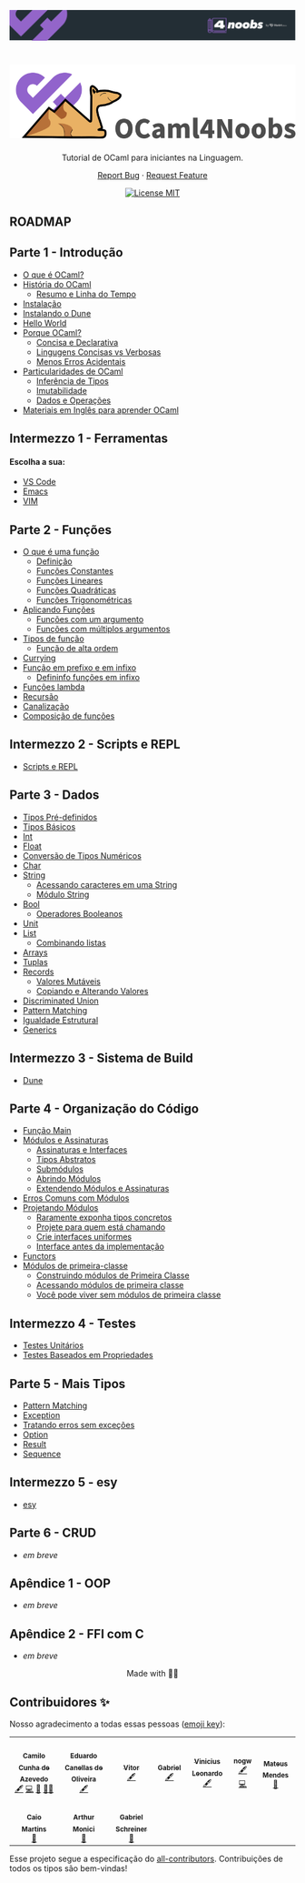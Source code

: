 <p align="center">
  <a href="https://github.com/he4rt/4noobs" target="_blank">
    <img src="./images/header-4noobs.svg">
  </a>
</p>

<h1 align="center">
  <img src="./images/logo_ocaml_noobs.png" alt="ocaml">
</h1>

<p align="center">Tutorial de OCaml para iniciantes na Linguagem.</p>

<p align="center">
    <a href="https://github.com/Camilotk/ocaml4noobs/issues">Report Bug</a>
    ·
    <a href="https://github.com/Camilotk/ocaml4noobs/issues">Request Feature</a>
  </p>
</p>

<p align="center">
  <a href="https://opensource.org/licenses/MIT">
    <img src="https://img.shields.io/badge/License-MIT-blue.svg" alt="License MIT">
  </a>
</p>

## ROADMAP

## Parte 1 - Introdução
- [O que é OCaml?](./1_introducao#o-que-é-ocaml)
- [História do OCaml](./1_introducao#hist%C3%B3ria-do-ocaml)
  - [Resumo e Linha do Tempo](./1_introducao#resumo-e-linha-do-tempo)
- [Instalação](./1_introducao#instala%C3%A7%C3%A3o)
- [Instalando o Dune](./1_introducao#instalando-o-dune)
- [Hello World](./1_introducao#hello-world)
- [Porque OCaml?](./1_introducao#porque-ocaml)
	- [Concisa e Declarativa](./1_introducao#concisa-e-declarativa)
  	- [Lingugens Concisas vs Verbosas](./1_introducao#linguagens-concisas-vs-verbosas)
	- [Menos Erros Acidentais](./1_introducao#menos-erros-acidentais)
- [Particularidades de OCaml](./1_introducao#particularidades-de-ocaml)
	- [Inferência de Tipos](./1_introducao#infer%C3%AAncia-de-tipos)
	- [Imutabilidade](./1_introducao#imutabilidade)
	- [Dados e Operações](./1_introducao#dados-e-opera%C3%A7%C3%B5es)
- [Materiais em Inglês para aprender OCaml](./1_introducao#materiais-em-ingl%C3%AAs-para-aprender-ocaml)

## Intermezzo 1 -  Ferramentas
#### Escolha a sua:
- [VS Code](./1I_ferramentas/vscode.md)
- [Emacs](./1I_ferramentas/emacs.md)
- [VIM](./1I_ferramentas/vim.md)

## Parte 2 - Funções
- [O que é uma função](./2_funcoes#o-que-é-uma-função)
    - [Definição](./2_funcoes#definição)
    - [Funções Constantes](./2_funcoes#funções-constantes)
    - [Funções Lineares](./2_funcoes#funções-lineares)
    - [Funções Quadráticas](./2_funcoes#funções-quadráticas)
    - [Funções Trigonométricas](./2_funcoes#funções-trigonométricas)
- [Aplicando Funções](./2_funcoes#aplicação-de-funções)
    - [Funções com um argumento](./2_funcoes#funções-com-um-argumento)
    - [Funções com múltiplos argumentos](./2_funcoes#funções-com-múltiplos-argumentos)
- [Tipos de função](./2_funcoes#tipos-de-função)
    - [Função de alta ordem](./2_funcoes#funções-de-alta-ordem)
- [Currying](./2_funcoes#currying)
- [Função em prefixo e em infixo](./2_funcoes#função-em-prefixo-e-em-infixo)
    - [Defininfo funções em infixo](./2_funcoes#definindo-funções-em-infixo)
- [Funções lambda](./2_funcoes#funções-lambda)
- [Recursão](./2_funcoes#recursão)
- [Canalização](./2_funcoes#piping--canalização)
- [Composição de funções](./2_funcoes#composição-de-funções)

## Intermezzo 2 -  Scripts e REPL
- [Scripts e REPL](./2I_repl)

## Parte 3 - Dados
- [Tipos Pré-definidos](./3_dados#tipos-pré-definidos)
 - [Tipos Básicos](./3_dados#tipos-básicos)
 - [Int](./3_dados#int)
 - [Float](./3_dados#float)
 - [Conversão de Tipos Numéricos](./3_dados#conversão-de-tipos-numéricos)
 - [Char](./3_dados#char)
 - [String](./3_dados#string)
	 - [Acessando caracteres em uma String](./3_dados#acessando-carateres-em-uma-string)
	 - [Módulo String](./3_dados#módulo-string)
 - [Bool](./3_dados#bool)
 	- [Operadores Booleanos](3_dados#operadores-booleanos)
- [Unit](3_dados#unit)
- [List](./3_dados#list)
	- [Combinando listas](./3_dados#combinando-listas)
- [Arrays](./3_dados#arrays)
- [Tuplas](./3_dados#tuplas)
- [Records](./3_dados#records)
	- [Valores Mutáveis](./3_dados#valores-mutáveis)
	- [Copiando e Alterando Valores](./3_dados#copiando-e-alterando-valores)
- [Discriminated Union](./3_dados#discriminated-union)
- [Pattern Matching](./3_dados#pattern-matching)
- [Igualdade Estrutural](./3_dados#igualdade-estrutural)
- [Generics](./3_dados#generics)

## Intermezzo 3 -  Sistema de Build
- [Dune](./3I_build)

## Parte 4 - Organização do Código
- [Função Main](./4_organizacao#função-main)
- [Módulos e Assinaturas](./4_organizacao#módulos-e-assinaturas)
    - [Assinaturas e Interfaces](./4_organizacao#assinaturas-e-interfaces)
    - [Tipos Abstratos](./4_organizacao#tipos-abstratos)
    - [Submódulos](./4_organizacao#submódulos)
    - [Abrindo Módulos](./4_organizacao#abrindo-módulos)
    - [Extendendo Módulos e Assinaturas](./4_organizacao#extendendo-módulos-e-assinaturas)
- [Erros Comuns com Módulos](./4_organizacao#erros-comuns-com-módulos)
- [Projetando Módulos](./4_organizacao#projetando-módulos)
    - [Raramente exponha tipos concretos](./4_organizacao#raramente-exponha-tipos-concretos)
    - [Projete para quem está chamando](./4_organizacao#projete-para-quem-está-chamando)
    - [Crie interfaces uniformes](./4_organizacao#crie-interfaces-uniformes)
    - [Interface antes da implementação](./4_organizacao#interface-antes-da-implementação)
- [Functors](./4_organizacao#functors)
- [Módulos de primeira-classe](./4_organizacao#módulos-de-primeira-classe)
    - [Construindo módulos de Primeira Classe](./4_organizacao#construindo-módulos-de-primeira-classe)
    - [Acessando módulos de primeira classe](./4_organizacao#acessando-módulos-de-primeira-classe)
    - [Você pode viver sem módulos de primeira classe](./4_organizacao#você-pode-viver-sem-módulos-de-primeira-classe)

## Intermezzo 4 - Testes
- [Testes Unitários](https://github.com/Camilotk/ocaml4noobs/blob/master/4I%20-%20testes/README.md#testes-unit%C3%A1rios)
- [Testes Baseados em Propriedades](https://github.com/Camilotk/ocaml4noobs/blob/master/4I%20-%20testes/README.md#testes-baseados-em-propriedades)

## Parte 5 - Mais Tipos
- [Pattern Matching](https://github.com/Camilotk/ocaml4noobs/blob/master/5%20-%20tipos/README.md#pattern-matching)
- [Exception](https://github.com/Camilotk/ocaml4noobs/blob/master/5%20-%20tipos/README.md#exception)
- [Tratando erros sem exceções](https://github.com/Camilotk/ocaml4noobs/blob/master/5%20-%20tipos/README.md#exception)
- [Option](https://github.com/Camilotk/ocaml4noobs/blob/master/5%20-%20tipos/README.md#option)
- [Result](https://github.com/Camilotk/ocaml4noobs/blob/master/5%20-%20tipos/README.md#result)
- [Sequence](https://github.com/Camilotk/ocaml4noobs/blob/master/5%20-%20tipos/README.md#sequence)

## Intermezzo 5 - esy
- [esy](https://github.com/Camilotk/ocaml4noobs/tree/master/I5%20-%20dependencias)

## Parte 6 - CRUD
- *em breve*

## Apêndice 1 - OOP
- *em breve*

## Apêndice 2 - FFI com C
- *em breve*

<p align="center">Made with 🐫💜</p>

## Contribuidores ✨

Nosso agradecimento a todas essas pessoas ([emoji key](https://allcontributors.org/docs/en/emoji-key)):

<!-- ALL-CONTRIBUTORS-LIST:START - Do not remove or modify this section -->
<!-- prettier-ignore-start -->
<!-- markdownlint-disable -->
<table>
  <tr>
    <td align="center"><a href="https://github.com/Camilotk"><img src="https://avatars.githubusercontent.com/u/30880723?v=4?s=100" width="100px;" alt=""/><br /><sub><b>Camilo Cunha de Azevedo</b></sub></a><br /><a href="#content-Camilotk" title="Content">🖋</a> <a href="https://github.com/Camilotk/OCaml4Noobs/commits?author=Camilotk" title="Code">💻</a> <a href="#maintenance-Camilotk" title="Maintenance">🚧</a> <a href="#mentoring-Camilotk" title="Mentoring">🧑‍🏫</a></td>
    <td align="center"><a href="https://github.com/eduardocanellas"><img src="https://avatars.githubusercontent.com/u/34381457?v=4?s=100" width="100px;" alt=""/><br /><sub><b>Eduardo Canellas de Oliveira</b></sub></a><br /><a href="#content-eduardocanellas" title="Content">🖋</a></td>
    <td align="center"><a href="https://vitorsalmeida.vercel.app/"><img src="https://avatars.githubusercontent.com/u/70543018?v=4?s=100" width="100px;" alt=""/><br /><sub><b>Vitor</b></sub></a><br /><a href="#content-vit0rr" title="Content">🖋</a></td>
    <td align="center"><a href="https://github.com/bihellzin"><img src="https://avatars.githubusercontent.com/u/49006461?v=4?s=100" width="100px;" alt=""/><br /><sub><b>Gabriel</b></sub></a><br /><a href="#content-bihellzin" title="Content">🖋</a></td>
    <td align="center"><a href="https://github.com/vinisioux"><img src="https://avatars.githubusercontent.com/u/36283335?v=4?s=100" width="100px;" alt=""/><br /><sub><b>Vinicius Leonardo</b></sub></a><br /><a href="#content-vinisioux" title="Content">🖋</a></td>
    <td align="center"><a href="https://github.com/nogw"><img src="https://avatars.githubusercontent.com/u/65539816?v=4?s=100" width="100px;" alt=""/><br /><sub><b>nogw</b></sub></a><br /><a href="#content-nogw" title="Content">🖋</a> <a href="https://github.com/Camilotk/OCaml4Noobs/commits?author=nogw" title="Code">💻</a></td>
    <td align="center"><a href="https://heartdevs.com/"><img src="https://avatars.githubusercontent.com/u/44484286?v=4?s=100" width="100px;" alt=""/><br /><sub><b>Mateus Mendes </b></sub></a><br /><a href="#design-m7he4rt" title="Design">🎨</a></td>
  </tr>
  <tr>
    <td align="center"><a href="https://github.com/caiomartins1"><img src="https://avatars.githubusercontent.com/u/45666995?v=4?s=100" width="100px;" alt=""/><br /><sub><b>Caio Martins</b></sub></a><br /><a href="https://github.com/Camilotk/OCaml4Noobs/pulls?q=is%3Apr+reviewed-by%3Acaiomartins1" title="Reviewed Pull Requests">👀</a></td>
    <td align="center"><a href="https://github.com/tujmon"><img src="https://avatars.githubusercontent.com/u/61995846?v=4?s=100" width="100px;" alt=""/><br /><sub><b>Arthur Monici</b></sub></a><br /><a href="https://github.com/Camilotk/OCaml4Noobs/pulls?q=is%3Apr+reviewed-by%3Atujmon" title="Reviewed Pull Requests">👀</a></td>
    <td align="center"><a href="https://github.com/gsbcamargo"><img src="https://avatars.githubusercontent.com/u/47952041?v=4?s=100" width="100px;" alt=""/><br /><sub><b>Gabriel Schreiner</b></sub></a><br /><a href="https://github.com/Camilotk/OCaml4Noobs/pulls?q=is%3Apr+reviewed-by%3Agsbcamargo" title="Reviewed Pull Requests">👀</a></td>
  </tr>
</table>

<!-- markdownlint-restore -->
<!-- prettier-ignore-end -->

<!-- ALL-CONTRIBUTORS-LIST:END -->

Esse projeto segue a especificação do [all-contributors](https://github.com/all-contributors/all-contributors). Contribuições de todos os tipos são bem-vindas!
